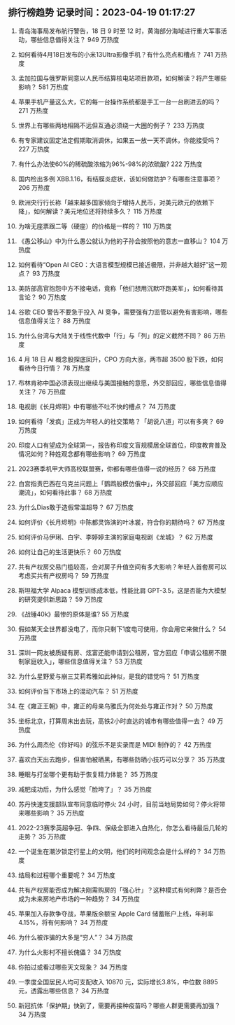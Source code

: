 
## 排行榜趋势 记录时间：2023-04-19 01:17:27
  
  1. 青岛海事局发布航行警告，18 日 9 时至 12 时，黄海部分海域进行重大军事活动，哪些信息值得关注？ 949 万热度
    
  2. 如何看待4月18日发布的小米13Ultra影像手机？有什么亮点和槽点？ 741 万热度
    
  3. 孟加拉国与俄罗斯同意以人民币结算核电站项目款项，如何解读？将产生哪些影响？ 581 万热度
    
  4. 苹果手机产量这么大，它的每一台操作系统都是手工一台一台刷进去的吗？ 271 万热度
    
  5. 世界上有哪些两地相隔不远但互通必须绕一大圈的例子？ 233 万热度
    
  6. 有专家建议固定法定假期取消调休，如果五一放一天不调休，你能接受吗？ 227 万热度
    
  7. 有什么办法使60%的稀硫酸浓缩为96%-98%的浓硫酸? 222 万热度
    
  8. 国内检出多例 XBB.1.16，有结膜炎症状，该如何做防护？有哪些注意事项？ 206 万热度
    
  9. 欧洲央行行长称「越来越多国家倾向于增持人民币，对美元欧元的依赖下降」，如何解读？美元地位还将持续多久？ 115 万热度
    
  10. 为啥无座票跟二等（硬座）的价格是一样的？ 110 万热度
    
  11. 《愚公移山》中为什么愚公就认为他的子孙会按照他的意志一直移山？ 104 万热度
    
  12. 如何看待“Open AI CEO：大语言模型规模已接近极限，并非越大越好”这一观点？ 93 万热度
    
  13. 美防部高官抱怨中方不接电话，竟称「他们想用沉默吓跑美军」，如何看待其言论？ 90 万热度
    
  14. 谷歌 CEO 警告不要急于投入 AI 竞争，需要强有力监管以避免有害影响，哪些信息值得关注？ 88 万热度
    
  15. 为什么台湾与大陆关于线性代数中「行」与「列」的定义截然不同？ 86 万热度
    
  16. 4 月 18 日 AI 概念股探底回升，CPO 方向大涨，两市超 3500 股下跌，如何看待今日行情？ 78 万热度
    
  17. 布林肯称中国必须表现出继续与美国接触的意愿，外交部回应，哪些信息值得关注？ 76 万热度
    
  18. 电视剧《长月烬明》中有哪些不吐不快的槽点？ 74 万热度
    
  19. 如何看待「发疯」正成为年轻人的社交策略？「胡说八道」可以有多爽？ 69 万热度
    
  20. 印度人口有望成为全球第一，报告称印度文盲规模居全球首位，印度教育普及情况如何？种姓观念都有哪些影响？ 69 万热度
    
  21. 2023赛季机甲大师高校联盟赛，你都有哪些值得一说的经历？ 68 万热度
    
  22. 白宫指责巴西在乌克兰问题上「鹦鹉般模仿俄中」，外交部回应「美方应顺应潮流」，如何看待此事？ 68 万热度
    
  23. 为什么Dias敢于造假常温超导？ 67 万热度
    
  24. 如何评价《长月烬明》中陈都灵饰演的叶冰裳，符合你的期待吗？ 67 万热度
    
  25. 如何评价马伊琍、白宇、李婷婷主演的家庭电视剧《龙城》？ 62 万热度
    
  26. 如何让自己的生活更快乐？ 60 万热度
    
  27. 共有产权房交易门槛较高，会对房子升值空间有多大影响？年轻人首套房可以考虑买共有产权房吗？ 59 万热度
    
  28. 斯坦福大学 Alpaca 模型训练成本低，性能比肩 GPT-3.5，这是否能为大模型的研究提供新思路？ 59 万热度
    
  29. 《战锤40k》最惨的原体是谁? 55 万热度
    
  30. 假如某天全世界都没电了，而你只剩下1度电可使用，你会用它来做什么？ 54 万热度
    
  31. 深圳一网友被质疑有房、炫富还能申请到公租房，官方回应「申请公租房不限制家庭收入」，哪些信息值得关注？ 53 万热度
    
  32. 为什么星野爱与崩三艾莉希雅如此神似，是我的错觉吗？ 51 万热度
    
  33. 如何评价当下市场上的混动汽车？ 51 万热度
    
  34. 在《雍正王朝》中，雍正的母亲乌雅氏为何处处与雍正作对？ 50 万热度
    
  35. 坐标北京，打算周末出去玩，高铁2小时直达的城市有哪些值得一去？ 49 万热度
    
  36. 为什么周杰伦《你好吗》的弦乐不是实录而是 MIDI 制作的？ 42 万热度
    
  37. 喜欢白天出去跑步，但害怕被晒黑，有哪些防晒小技巧可以分享？ 35 万热度
    
  38. 睡眠与打坐哪个更有助于恢复精力体能？ 35 万热度
    
  39. 减肥成功后，为什么感觉「脸垮了」？ 35 万热度
    
  40. 苏丹快速支援部队宣布同意临时停火 24 小时，目前当地局势如何？停火将带来哪些影响？ 35 万热度
    
  41. 2022-23赛季英超争冠、争四、保级全部进入白热化，你怎么看待最后几轮的走势？ 35 万热度
    
  42. 一个诞生在潮汐锁定行星上的文明，他们的时间观念会是什么样的？ 34 万热度
    
  43. 结局和过程哪个重要呢？ 34 万热度
    
  44. 共有产权房能否成为解决刚需购房的「强心针」？这种模式有何利弊？是否会成为未来房地产市场的一种趋势？ 34 万热度
    
  45. 苹果加入存款争夺战，苹果版余额宝 Apple Card 储蓄账户上线，年利率 4.15%，将有何影响？ 34 万热度
    
  46. 为什么被诈骗的大多是“穷人”？ 34 万热度
    
  47. 为什么火影村不擅长傀儡？ 34 万热度
    
  48. 你拍过或看过哪些天文现象？ 34 万热度
    
  49. 一季度全国居民人均可支配收入 10870 元，实际增长3.8%，中位数 8895 元，透露出哪些信息？ 34 万热度
    
  50. 新冠抗体「保护期」快到了，需要再接种疫苗吗？哪些人群更需要再加强？ 34 万热度
    